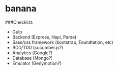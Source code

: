 # banana

###Checklist:
- Gulp
- Backend (Express, Hapi, Parse)
- Sass/css framework (bootstrap, Foundtation, etc)
- BDD/TDD (cucumber.js?)
- Analytics (Google?)
- Database (Mongo?)
- Emulator (Genymotion?)
